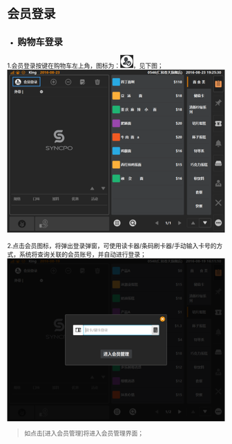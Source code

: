 # 会员登录  
* ## 购物车登录  
1.会员登录按键在购物车左上角，图标为：![](会员icon.png)，见下图；  
![](6.1会员登陆.png)  
<br />
2.点击会员图标，将弹出登录弹窗，可使用读卡器/条码刷卡器/手动输入卡号的方式，系统将查询关联的会员账号，并自动进行登录；  
![](6.2扫码登陆.png)  
> 如点击[进入会员管理]将进入会员管理界面；
<br />


